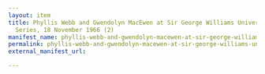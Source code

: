 ```yaml
---
layout: item
title: Phyllis Webb and Gwendolyn MacEwen at Sir George Williams University, The Poetry
  Series, 18 November 1966 (2)
manifest_name: phyllis-webb-and-gwendolyn-macewen-at-sir-george-williams-university-the-poetry-series-18-november-1966-2-
permalink: phyllis-webb-and-gwendolyn-macewen-at-sir-george-williams-university-the-poetry-series-18-november-1966-2-
external_manifest_url: 

---
```

<!-- Add an essay or interpretive material below this line,
using HTML or markdown.  Do not modify this file above this line -->
